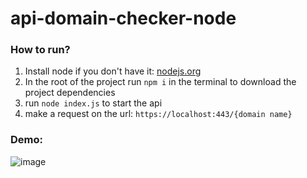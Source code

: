 # api-domain-checker-node

<h3>How to run?</h3>
<ol>
  <li>Install node if you don't have it: <a href="https://nodejs.org/">nodejs.org</a> </li>
  <li>In the root of the project run <code>npm i</code> in the terminal to download the project dependencies</li>
  <li>run <code>node index.js</code> to start the api</li>
  <li>make a request on the url:  <code>https://localhost:443/{domain name}</code></li>
</ol>

<h3>Demo:</h3>

![image](https://user-images.githubusercontent.com/53026536/213844426-7921bbbf-d8f3-4aed-bcb4-d4b4b8e992de.png)

